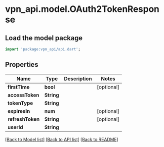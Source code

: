 # vpn_api.model.OAuth2TokenResponse

## Load the model package
```dart
import 'package:vpn_api/api.dart';
```

## Properties
Name | Type | Description | Notes
------------ | ------------- | ------------- | -------------
**firstTime** | **bool** |  | [optional] 
**accessToken** | **String** |  | 
**tokenType** | **String** |  | 
**expiresIn** | **num** |  | [optional] 
**refreshToken** | **String** |  | [optional] 
**userId** | **String** |  | 

[[Back to Model list]](../README.md#documentation-for-models) [[Back to API list]](../README.md#documentation-for-api-endpoints) [[Back to README]](../README.md)


